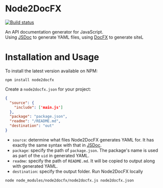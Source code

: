# Node2DocFX
[![Build status](https://ci.appveyor.com/api/projects/status/qdyinuwxa7gmowqe/branch/master?svg=true)](https://ci.appveyor.com/project/superyyrrzz/node2docfx/branch/master)

An API documentation generator for JavaScript.  
Using [JSDoc](http://usejsdoc.org/) to generate YAML files, using [DocFX](http://dotnet.github.io/docfx/) to generate siteL

# Installation and Usage
To install the latest version available on NPM:
```
npm install node2docfx
```
Create a `node2docfx.json` for your project:
```json
{
  "source": {
    "include": ['main.js']
  },
  "package": "package.json",
  "readme": "/README.md",
  "destination": "out"
}
```
* `source`: determine what files Node2DocFX generates YAML for. It has exactly the same syntax with that in [JSDoc](http://usejsdoc.org/about-configuring-jsdoc.html#specifying-input-files).
* `package`: specify the path of `package.json`. The package's name is used as part of the `uid` in generated YAML.
* `readme`: specify the path of `README.md`. It will be copied to output along with generated YAML.
* `destination`: specify the output folder.
Run Node2DocFX locally
```
node node_modules/node2docfx/node2docfx.js node2docfx.json
```